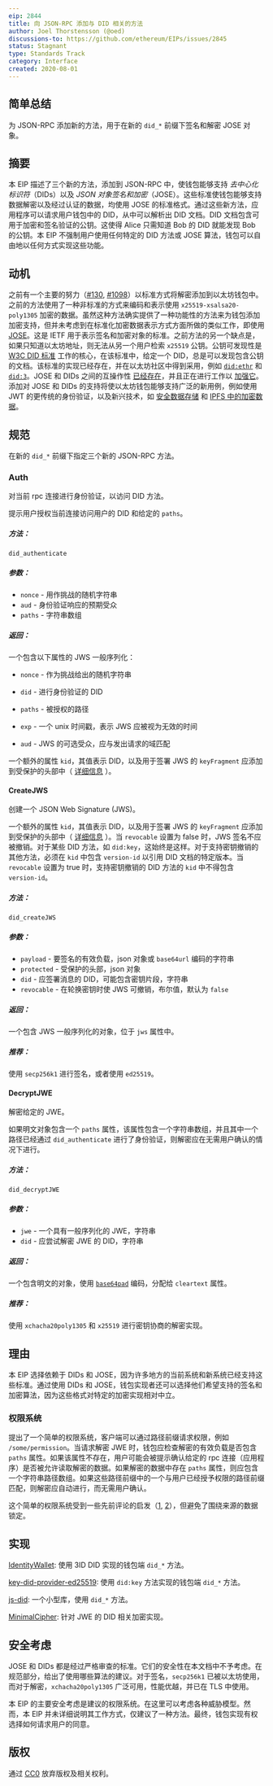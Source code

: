 ```yaml
---
eip: 2844
title: 向 JSON-RPC 添加与 DID 相关的方法
author: Joel Thorstensson (@oed)
discussions-to: https://github.com/ethereum/EIPs/issues/2845
status: Stagnant
type: Standards Track
category: Interface
created: 2020-08-01
---
```


## 简单总结
为 JSON-RPC 添加新的方法，用于在新的 `did_*` 前缀下签名和解密 JOSE 对象。

## 摘要
本 EIP 描述了三个新的方法，添加到 JSON-RPC 中，使钱包能够支持 *去中心化标识符*（DIDs）以及 *JSON 对象签名和加密*（JOSE）。这些标准使钱包能够支持数据解密以及经过认证的数据，均使用 JOSE 的标准格式。通过这些新方法，应用程序可以请求用户钱包中的 DID，从中可以解析出 DID 文档。DID 文档包含可用于加密和签名验证的公钥。这使得 Alice 只需知道 Bob 的 DID 就能发现 Bob 的公钥。本 EIP 不强制用户使用任何特定的 DID 方法或 JOSE 算法，钱包可以自由地以任何方式实现这些功能。

## 动机
之前有一个主要的努力（[#130](https://github.com/ethereum/EIPs/issues/130), [#1098](https://github.com/ethereum/EIPs/pull/1098)）以标准方式将解密添加到以太坊钱包中。之前的方法使用了一种非标准的方式来编码和表示使用 `x25519-xsalsa20-poly1305` 加密的数据。虽然这种方法确实提供了一种功能性的方法来为钱包添加加密支持，但并未考虑到在标准化加密数据表示方式方面所做的类似工作，即使用 [JOSE](https://datatracker.ietf.org/wg/jose/documents/)。这是 IETF 用于表示签名和加密对象的标准。之前方法的另一个缺点是，如果只知道以太坊地址，则无法从另一个用户检索 `x25519` 公钥。公钥可发现性是 [W3C DID 标准](https://w3c.github.io/did-core) 工作的核心，在该标准中，给定一个 DID，总是可以发现包含公钥的文档。该标准的实现已经存在，并在以太坊社区中得到采用，例如 [`did:ethr`](https://github.com/decentralized-identity/ethr-did-resolver/) 和 [`did:3`](https://github.com/3box/3id-resolver)。JOSE 和 DIDs 之间的互操作性 [已经存在](https://github.com/decentralized-identity/did-jwt)，并且正在进行工作以 [加强它](https://github.com/decentralized-identity/did-jose-extensions)。添加对 JOSE 和 DIDs 的支持将使以太坊钱包能够支持广泛的新用例，例如使用 JWT 的更传统的身份验证，以及新兴技术，如 [安全数据存储](https://identity.foundation/secure-data-store/) 和 [IPFS 中的加密数据](https://github.com/ipld/specs/pull/269)。

## 规范
在新的 `did_*` 前缀下指定三个新的 JSON-RPC 方法。

### Auth

对当前 rpc 连接进行身份验证，以访问 DID 方法。

提示用户授权当前连接访问用户的 DID 和给定的 `paths`。

##### 方法：

`did_authenticate`

##### 参数：

* `nonce` - 用作挑战的随机字符串
* `aud` - 身份验证响应的预期受众
* `paths` - 字符串数组

##### 返回：

一个包含以下属性的 JWS 一般序列化：

* `nonce` - 作为挑战给出的随机字符串

* `did` - 进行身份验证的 DID
* `paths` - 被授权的路径
* `exp` - 一个 unix 时间戳，表示 JWS 应被视为无效的时间
* `aud` - JWS 的可选受众，应与发出请求的域匹配

一个额外的属性 `kid`，其值表示 DID，以及用于签署 JWS 的 `keyFragment` 应添加到受保护的头部中（ [详细信息](https://github.com/decentralized-identity/did-jose-extensions/issues/2) ）。

#### CreateJWS

创建一个 JSON Web Signature (JWS)。

一个额外的属性 `kid`，其值表示 DID，以及用于签署 JWS 的 `keyFragment` 应添加到受保护的头部中（ [详细信息](https://github.com/decentralized-identity/did-jose-extensions/issues/2) ）。当 `revocable` 设置为 false 时，JWS 签名不应被撤销。对于某些 DID 方法，如 `did:key`，这始终是这样。对于支持密钥撤销的其他方法，必须在 `kid` 中包含 `version-id` 以引用 DID 文档的特定版本。当 `revocable` 设置为 true 时，支持密钥撤销的 DID 方法的 `kid` 中不得包含 `version-id`。

##### 方法：

`did_createJWS`

##### 参数：

* `payload` - 要签名的有效负载，json 对象或 `base64url` 编码的字符串
* `protected` - 受保护的头部，json 对象
* `did` - 应签署消息的 DID，可能包含密钥片段，字符串
* `revocable` - 在轮换密钥时使 JWS 可撤销，布尔值，默认为 `false`

##### 返回：

一个包含 JWS 一般序列化的对象，位于 `jws` 属性中。

##### 推荐：

使用 `secp256k1` 进行签名，或者使用 `ed25519`。

#### DecryptJWE

解密给定的 JWE。

如果明文对象包含一个 `paths` 属性，该属性包含一个字符串数组，并且其中一个路径已经通过 `did_authenticate` 进行了身份验证，则解密应在无需用户确认的情况下进行。

##### 方法：

`did_decryptJWE`

##### 参数：

* `jwe` - 一个具有一般序列化的 JWE，字符串
* `did` - 应尝试解密 JWE 的 DID，字符串

##### 返回：

一个包含明文的对象，使用 [`base64pad`](https://github.com/multiformats/multibase) 编码，分配给 `cleartext` 属性。

##### 推荐：

使用 `xchacha20poly1305` 和 `x25519` 进行密钥协商的解密实现。

## 理由
本 EIP 选择依赖于 DIDs 和 JOSE，因为许多地方的当前系统和新系统已经支持这些标准。通过使用 DIDs 和 JOSE，钱包实现者还可以选择他们希望支持的签名和加密算法，因为这些格式对特定的加密实现相对中立。

### 权限系统

提出了一个简单的权限系统，客户端可以通过路径前缀请求权限，例如 `/some/permission`。当请求解密 JWE 时，钱包应检查解密的有效负载是否包含 `paths` 属性。如果该属性不存在，用户可能会被提示确认给定的 rpc 连接（应用程序）是否被允许读取解密的数据。如果解密的数据中存在 `paths` 属性，则应包含一个字符串路径数组。如果这些路径前缀中的一个与用户已经授予权限的路径前缀匹配，则解密应自动进行，而无需用户确认。

这个简单的权限系统受到一些先前评论的启发（[1](https://github.com/ethereum/EIPs/issues/130#issuecomment-329770999), [2](https://medium.com/@wighawag/3-proposals-for-making-web3-a-better-experience-974f97765700)），但避免了围绕来源的数据锁定。

## 实现
[IdentityWallet](https://github.com/3box/identity-wallet-js/): 使用 3ID DID 实现的钱包端 `did_*` 方法。

[key-did-provider-ed25519](https://github.com/ceramicnetwork/key-did-provider-ed25519): 使用 `did:key` 方法实现的钱包端 `did_*` 方法。

[js-did](https://github.com/ceramicnetwork/js-did): 一个小型库，使用 `did_*` 方法。

[MinimalCipher](https://github.com/digitalbazaar/minimal-cipher): 针对 JWE 的 DID 相关加密实现。

## 安全考虑

JOSE 和 DIDs 都是经过严格审查的标准。它们的安全性在本文档中不予考虑。在规范部分，给出了使用哪些算法的建议。对于签名，`secp256k1` 已被以太坊使用，而对于解密，`xchacha20poly1305` 广泛可用，性能优越，并已在 TLS 中使用。

本 EIP 的主要安全考虑是建议的权限系统。在这里可以考虑各种威胁模型。然而，本 EIP 并未详细说明其工作方式，仅建议了一种方法。最终，钱包实现有权选择如何请求用户的同意。

## 版权
通过 [CC0](../LICENSE.md) 放弃版权及相关权利。